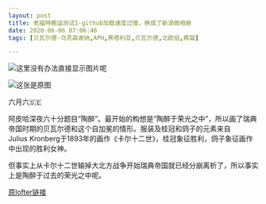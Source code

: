 ```yaml
---
layout: post
title: 老福特搬运测试1-github加载速度过慢，换成了新浪微相册
date: 2020-06-06 07:06:46
tags: [贝瓦尔德·乌克森谢纳,APH,黑塔利亚,贝瓦尔德,北欧组,典誕]

---
```


![这里没有办法直接显示图片呢](https://i.loli.net/2020/06/08/CwhVo8RTWjFlEIX.jpg)

![这张是原图](https://i.loli.net/2020/06/08/xdLE9pNkJCtjby8.jpg)


六月六🇸🇪

阿皮哈深夜六十分题目“陶醉”。最开始的构想是“陶醉于荣光之中”，所以画了瑞典帝国时期的贝瓦尔德和这个自加冕的情形。服装及桂冠和鸽子的元素来自Julius Kronberg于1893年的画作《卡尔十二世》，桂冠象征胜利，鸽子象征画作中出现的胜利女神。

但事实上从卡尔十二世输掉大北方战争开始瑞典帝国就已经分崩离析了，所以事实上是陶醉于过去的荣光之中呢。

[原lofter链接](https://arthliams.lofter.com/post/211e06_1c99224b5)

